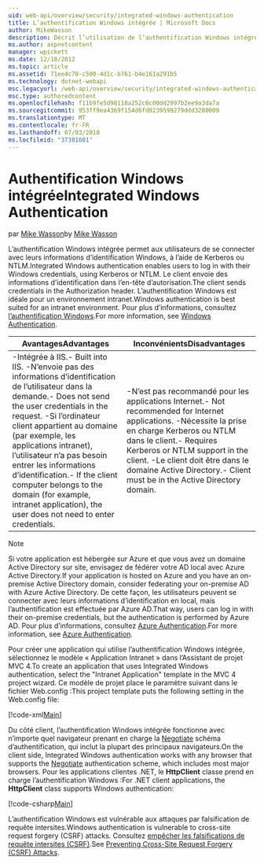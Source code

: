 ```yaml
---
uid: web-api/overview/security/integrated-windows-authentication
title: L’authentification Windows intégrée | Microsoft Docs
author: MikeWasson
description: Décrit l’utilisation de l’authentification Windows intégrée dans l’API Web ASP.NET.
ms.author: aspnetcontent
manager: wpickett
ms.date: 12/18/2012
ms.topic: article
ms.assetid: 71ee4c78-c500-4d1c-b761-b4e161a291b5
ms.technology: dotnet-webapi
msc.legacyurl: /web-api/overview/security/integrated-windows-authentication
msc.type: authoredcontent
ms.openlocfilehash: f11b9fe5d98118a252c6c00dd2997b2ee9a3da7a
ms.sourcegitcommit: 953ff9ea4369f154d6fd0239599279ddd3280009
ms.translationtype: MT
ms.contentlocale: fr-FR
ms.lasthandoff: 07/03/2018
ms.locfileid: "37381601"
---
```

<a name="integrated-windows-authentication"></a><span data-ttu-id="e4b47-103">Authentification Windows intégrée</span><span class="sxs-lookup"><span data-stu-id="e4b47-103">Integrated Windows Authentication</span></span>
====================
<span data-ttu-id="e4b47-104">par [Mike Wasson](https://github.com/MikeWasson)</span><span class="sxs-lookup"><span data-stu-id="e4b47-104">by [Mike Wasson](https://github.com/MikeWasson)</span></span>

<span data-ttu-id="e4b47-105">L’authentification Windows intégrée permet aux utilisateurs de se connecter avec leurs informations d’identification Windows, à l’aide de Kerberos ou NTLM.</span><span class="sxs-lookup"><span data-stu-id="e4b47-105">Integrated Windows authentication enables users to log in with their Windows credentials, using Kerberos or NTLM.</span></span> <span data-ttu-id="e4b47-106">Le client envoie des informations d’identification dans l’en-tête d’autorisation.</span><span class="sxs-lookup"><span data-stu-id="e4b47-106">The client sends credentials in the Authorization header.</span></span> <span data-ttu-id="e4b47-107">L’authentification Windows est idéale pour un environnement intranet.</span><span class="sxs-lookup"><span data-stu-id="e4b47-107">Windows authentication is best suited for an intranet environment.</span></span> <span data-ttu-id="e4b47-108">Pour plus d’informations, consultez [l’authentification Windows](https://www.iis.net/configreference/system.webserver/security/authentication/windowsauthentication).</span><span class="sxs-lookup"><span data-stu-id="e4b47-108">For more information, see [Windows Authentication](https://www.iis.net/configreference/system.webserver/security/authentication/windowsauthentication).</span></span>

| <span data-ttu-id="e4b47-109">Avantages</span><span class="sxs-lookup"><span data-stu-id="e4b47-109">Advantages</span></span> | <span data-ttu-id="e4b47-110">Inconvénients</span><span class="sxs-lookup"><span data-stu-id="e4b47-110">Disadvantages</span></span> |
| --- | --- |
| <span data-ttu-id="e4b47-111">-Intégrée à IIS.</span><span class="sxs-lookup"><span data-stu-id="e4b47-111">- Built into IIS.</span></span> <span data-ttu-id="e4b47-112">-N’envoie pas des informations d’identification de l’utilisateur dans la demande.</span><span class="sxs-lookup"><span data-stu-id="e4b47-112">- Does not send the user credentials in the request.</span></span> <span data-ttu-id="e4b47-113">-Si l’ordinateur client appartient au domaine (par exemple, les applications intranet), l’utilisateur n’a pas besoin entrer les informations d’identification.</span><span class="sxs-lookup"><span data-stu-id="e4b47-113">- If the client computer belongs to the domain (for example, intranet application), the user does not need to enter credentials.</span></span> | <span data-ttu-id="e4b47-114">-N’est pas recommandé pour les applications Internet.</span><span class="sxs-lookup"><span data-stu-id="e4b47-114">- Not recommended for Internet applications.</span></span> <span data-ttu-id="e4b47-115">-Nécessite la prise en charge Kerberos ou NTLM dans le client.</span><span class="sxs-lookup"><span data-stu-id="e4b47-115">- Requires Kerberos or NTLM support in the client.</span></span> <span data-ttu-id="e4b47-116">-Le client doit être dans le domaine Active Directory.</span><span class="sxs-lookup"><span data-stu-id="e4b47-116">- Client must be in the Active Directory domain.</span></span> |

> [!NOTE]
> <span data-ttu-id="e4b47-117">Si votre application est hébergée sur Azure et que vous avez un domaine Active Directory sur site, envisagez de fédérer votre AD local avec Azure Active Directory.</span><span class="sxs-lookup"><span data-stu-id="e4b47-117">If your application is hosted on Azure and you have an on-premise Active Directory domain, consider federating your on-premise AD with Azure Active Directory.</span></span> <span data-ttu-id="e4b47-118">De cette façon, les utilisateurs peuvent se connecter avec leurs informations d’identification en local, mais l’authentification est effectuée par Azure AD.</span><span class="sxs-lookup"><span data-stu-id="e4b47-118">That way, users can log in with their on-premise credentials, but the authentication is performed by Azure AD.</span></span> <span data-ttu-id="e4b47-119">Pour plus d’informations, consultez [Azure Authentication](../../../visual-studio/overview/2012/windows-azure-authentication.md).</span><span class="sxs-lookup"><span data-stu-id="e4b47-119">For more information, see [Azure Authentication](../../../visual-studio/overview/2012/windows-azure-authentication.md).</span></span>


<span data-ttu-id="e4b47-120">Pour créer une application qui utilise l’authentification Windows intégrée, sélectionnez le modèle « Application Intranet » dans l’Assistant de projet MVC 4.</span><span class="sxs-lookup"><span data-stu-id="e4b47-120">To create an application that uses Integrated Windows authentication, select the "Intranet Application" template in the MVC 4 project wizard.</span></span> <span data-ttu-id="e4b47-121">Ce modèle de projet place le paramètre suivant dans le fichier Web.config :</span><span class="sxs-lookup"><span data-stu-id="e4b47-121">This project template puts the following setting in the Web.config file:</span></span>

[!code-xml[Main](integrated-windows-authentication/samples/sample1.xml)]

<span data-ttu-id="e4b47-122">Du côté client, l’authentification Windows intégrée fonctionne avec n’importe quel navigateur prenant en charge la [Negotiate](http://www.ietf.org/rfc/rfc4559.txt) schéma d’authentification, qui inclut la plupart des principaux navigateurs.</span><span class="sxs-lookup"><span data-stu-id="e4b47-122">On the client side, Integrated Windows authentication works with any browser that supports the [Negotiate](http://www.ietf.org/rfc/rfc4559.txt) authentication scheme, which includes most major browsers.</span></span> <span data-ttu-id="e4b47-123">Pour les applications clientes .NET, le **HttpClient** classe prend en charge l’authentification Windows :</span><span class="sxs-lookup"><span data-stu-id="e4b47-123">For .NET client applications, the **HttpClient** class supports Windows authentication:</span></span>

[!code-csharp[Main](integrated-windows-authentication/samples/sample2.cs)]

<span data-ttu-id="e4b47-124">L’authentification Windows est vulnérable aux attaques par falsification de requête intersites.</span><span class="sxs-lookup"><span data-stu-id="e4b47-124">Windows authentication is vulnerable to cross-site request forgery (CSRF) attacks.</span></span> <span data-ttu-id="e4b47-125">Consultez [empêcher les falsifications de requête intersites (CSRF)](preventing-cross-site-request-forgery-csrf-attacks.md).</span><span class="sxs-lookup"><span data-stu-id="e4b47-125">See [Preventing Cross-Site Request Forgery (CSRF) Attacks](preventing-cross-site-request-forgery-csrf-attacks.md).</span></span>
